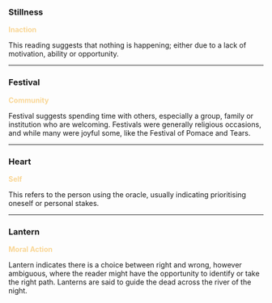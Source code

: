 ### Stillness

<span style='color:#F9D695;'>**Inaction**</span>

This reading suggests that nothing is happening; either due to a lack of motivation, ability or opportunity.

---

### Festival

<span style='color:#F9D695;'>**Community**</span>

Festival suggests spending time with others, especially a group, family or institution who are welcoming.  Festivals were generally religious occasions, and while many were joyful some, like the Festival of Pomace and Tears. 

---

### Heart

<span style='color:#F9D695;'>**Self**</span>

This refers to the person using the oracle, usually indicating prioritising oneself or personal stakes.

---

### Lantern

<span style='color:#F9D695;'>**Moral Action**</span>

Lantern indicates there is a choice between right and wrong, however ambiguous, where the reader might have the opportunity to identify or take the right path.  Lanterns are said to guide the dead across the river of the night.
